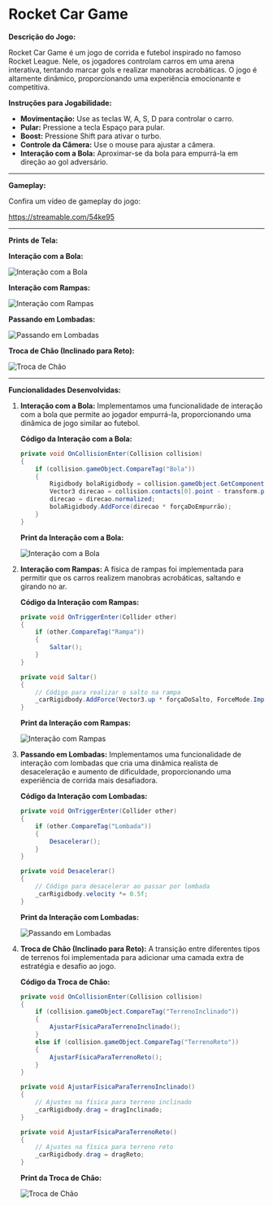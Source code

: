 # Rocket Car Game

**Descrição do Jogo:**

Rocket Car Game é um jogo de corrida e futebol inspirado no famoso Rocket League. Nele, os jogadores controlam carros em uma arena interativa, tentando marcar gols e realizar manobras acrobáticas. O jogo é altamente dinâmico, proporcionando uma experiência emocionante e competitiva.

**Instruções para Jogabilidade:**

- **Movimentação:** Use as teclas W, A, S, D para controlar o carro.
- **Pular:** Pressione a tecla Espaço para pular.
- **Boost:** Pressione Shift para ativar o turbo.
- **Controle da Câmera:** Use o mouse para ajustar a câmera.
- **Interação com a Bola:** Aproximar-se da bola para empurrá-la em direção ao gol adversário.

---

**Gameplay:**

Confira um vídeo de gameplay do jogo:

https://streamable.com/54ke95

---

**Prints de Tela:**

**Interação com a Bola:**

![Interação com a Bola](prints/interacao(batendo%20em%20bola).png)

**Interação com Rampas:**

![Interação com Rampas](prints/interacao(fisica%20de%20rampar).png)

**Passando em Lombadas:**

![Passando em Lombadas](prints/interacao(passando%20em%20lombada).png)

**Troca de Chão (Inclinado para Reto):**

![Troca de Chão](prints/interacao(troca%20de%20chão%2C%20inclinado%20para%20reto).png)

---

**Funcionalidades Desenvolvidas:**

1. **Interação com a Bola:**
   Implementamos uma funcionalidade de interação com a bola que permite ao jogador empurrá-la, proporcionando uma dinâmica de jogo similar ao futebol.

   **Código da Interação com a Bola:**
   ```csharp
   private void OnCollisionEnter(Collision collision)
   {
       if (collision.gameObject.CompareTag("Bola"))
       {
           Rigidbody bolaRigidbody = collision.gameObject.GetComponent<Rigidbody>();
           Vector3 direcao = collision.contacts[0].point - transform.position;
           direcao = direcao.normalized;
           bolaRigidbody.AddForce(direcao * forçaDoEmpurrão);
       }
   }
   ```

   **Print da Interação com a Bola:**

   ![Interação com a Bola](prints/interacao(batendo%20em%20bola).png)

2. **Interação com Rampas:**
   A física de rampas foi implementada para permitir que os carros realizem manobras acrobáticas, saltando e girando no ar.

   **Código da Interação com Rampas:**
   ```csharp
   private void OnTriggerEnter(Collider other)
   {
       if (other.CompareTag("Rampa"))
       {
           Saltar();
       }
   }

   private void Saltar()
   {
       // Código para realizar o salto na rampa
       _carRigidbody.AddForce(Vector3.up * forçaDoSalto, ForceMode.Impulse);
   }
   ```

   **Print da Interação com Rampas:**

   ![Interação com Rampas](prints/interacao(fisica%20de%20rampar).png)

3. **Passando em Lombadas:**
   Implementamos uma funcionalidade de interação com lombadas que cria uma dinâmica realista de desaceleração e aumento de dificuldade, proporcionando uma experiência de corrida mais desafiadora.

   **Código da Interação com Lombadas:**
   ```csharp
   private void OnTriggerEnter(Collider other)
   {
       if (other.CompareTag("Lombada"))
       {
           Desacelerar();
       }
   }

   private void Desacelerar()
   {
       // Código para desacelerar ao passar por lombada
       _carRigidbody.velocity *= 0.5f;
   }
   ```

   **Print da Interação com Lombadas:**

   ![Passando em Lombadas](prints/interacao(passando%20em%20lombada).png)

4. **Troca de Chão (Inclinado para Reto):**
   A transição entre diferentes tipos de terrenos foi implementada para adicionar uma camada extra de estratégia e desafio ao jogo.

   **Código da Troca de Chão:**
   ```csharp
   private void OnCollisionEnter(Collision collision)
   {
       if (collision.gameObject.CompareTag("TerrenoInclinado"))
       {
           AjustarFísicaParaTerrenoInclinado();
       }
       else if (collision.gameObject.CompareTag("TerrenoReto"))
       {
           AjustarFísicaParaTerrenoReto();
       }
   }

   private void AjustarFísicaParaTerrenoInclinado()
   {
       // Ajustes na física para terreno inclinado
       _carRigidbody.drag = dragInclinado;
   }

   private void AjustarFísicaParaTerrenoReto()
   {
       // Ajustes na física para terreno reto
       _carRigidbody.drag = dragReto;
   }
   ```

   **Print da Troca de Chão:**

   ![Troca de Chão](prints/interacao(troca%20de%20chão%2C%20inclinado%20para%20reto).png)
